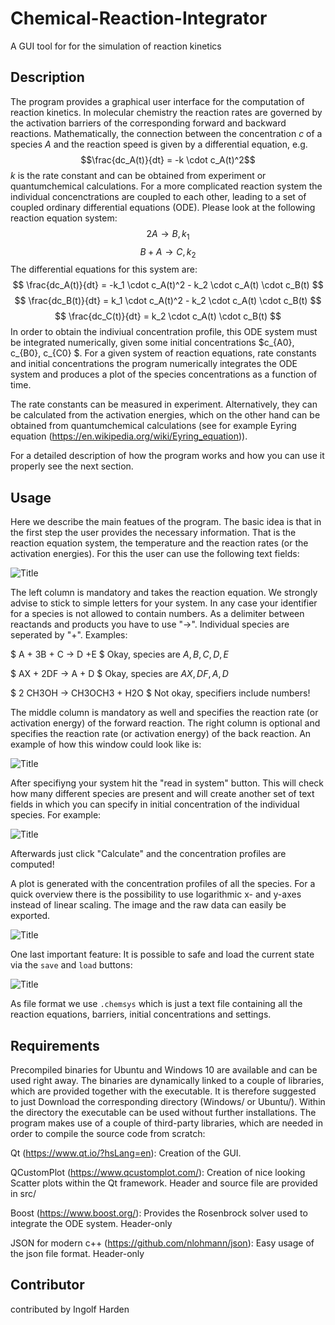 # Chemical-Reaction-Integrator
A GUI tool for for the simulation of reaction kinetics

## Description

The program provides a graphical user interface for the computation of reaction kinetics. 
In molecular chemistry the reaction rates are governed by the activation barriers of the corresponding forward and backward reactions. Mathematically, the connection between the concentration $c$ of a species $A$ and the reaction speed is given by a differential equation, e.g.
$$\frac{dc_A(t)}{dt} = -k \cdot c_A(t)^2$$
$k$ is the rate constant and can be obtained from experiment or quantumchemical calculations.
For a more complicated reaction system the individual concenctrations are coupled to each other, leading to a set of coupled ordinary differential equations (ODE). Please look at the following reaction equation system:
$$ 2A \rightarrow B, k_1 $$
$$ B + A \rightarrow C, k_2  $$
The differential equations for this system are:
$$ \frac{dc_A(t)}{dt} = -k_1 \cdot c_A(t)^2 - k_2 \cdot c_A(t) \cdot c_B(t) $$
$$ \frac{dc_B(t)}{dt} = k_1 \cdot c_A(t)^2 - k_2 \cdot c_A(t) \cdot c_B(t) $$
$$ \frac{dc_C(t)}{dt} = k_2 \cdot c_A(t) \cdot c_B(t) $$
In order to obtain the indiviual concentration profile, this ODE system must be integrated numerically, given some initial concentrations $c_{A0}, c_{B0}, c_{C0} $.
For a given system of reaction equations, rate constants and initial concentrations the program numerically integrates the ODE system and produces a plot of the species concentrations as a function of time.

The rate constants can be measured in experiment. Alternatively, they can be calculated from the activation energies, which on the other hand can be obtained from quantumchemical calculations (see for example Eyring equation (https://en.wikipedia.org/wiki/Eyring_equation)).

For a detailed description of how the program works and how you can use it properly see the next section.

## Usage
Here we describe the main featues of the program. The basic idea is that in the first step the user provides the necessary information. That is the reaction equation system, the temperature and the reaction rates (or the activation energies). For this the user can use the following text fields:

![](Figures/snapshot_2.png?raw=true "Title")

The left column is mandatory and takes the reaction equation. We strongly advise to stick to simple letters for your system. In any case your identifier for a species is not allowed to contain numbers. As a delimiter between reactands and products you have to use "->". Individual species are seperated by "+".
Examples:

$ A + 3B + C -> D +E $ Okay, species are $A, B, C, D, E$

$ AX + 2DF -> A + D $ Okay, species are $AX, DF, A, D$

$ 2 CH3OH -> CH3OCH3 + H2O $ Not okay, specifiers include numbers!

The middle column is mandatory as well and specifies the reaction rate (or activation energy) of the forward reaction. The right column is optional and specifies the reaction rate (or activation energy) of the back reaction. An example of how this window could look like is:

![](Figures/snapshot_3.png?raw=true "Title")

After specifiyng your system hit the "read in system" button. This will check how many different species are present and will create another set of text fields in which you can specify in initial concentration of the individual species. For example:

![](Figures/snapshot_4.png?raw=true "Title")

Afterwards just click "Calculate" and the concentration profiles are computed!

A plot is generated with the concentration profiles of all the species. For a quick overview there is the possibility to use logarithmic x- and y-axes instead of linear scaling. The image and the raw data can easily be exported.


![](Figures/snapshot_5.png?raw=true "Title")

One last important feature: It is possible to safe and load the current state via the `save` and `load` buttons:


![](Figures/snapshot_6.png?raw=true "Title")

As file format we use `.chemsys` which is just a text file containing all the reaction equations, barriers, initial concentrations and settings.

## Requirements

Precompiled binaries for Ubuntu and Windows 10 are available and can be used right away. The binaries are dynamically linked to a couple of libraries, which are provided together with the executable. It is therefore suggested to just Download the corresponding directory (Windows/ or Ubuntu/). Within the directory the executable can be used without further installations.
The program makes use of a couple of third-party libraries, which are needed in order to compile the source code from scratch:

Qt (https://www.qt.io/?hsLang=en): Creation of the GUI.

QCustomPlot (https://www.qcustomplot.com/): Creation of nice looking Scatter plots within the Qt framework. Header and source file are provided in src/

Boost (https://www.boost.org/): Provides the Rosenbrock solver used to integrate the ODE system. Header-only

JSON for modern c++ (https://github.com/nlohmann/json): Easy usage of the json file format. Header-only

## Contributor

contributed by Ingolf Harden
